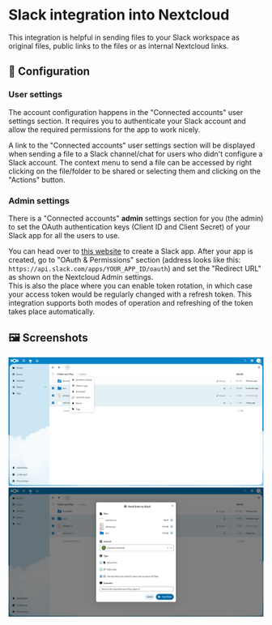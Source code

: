 # Slack integration into Nextcloud

This integration is helpful in sending files to your Slack workspace as original
files, public links to the files or as internal Nextcloud links.

## 🔧 Configuration

### User settings

The account configuration happens in the "Connected accounts" user settings section.
It requires you to authenticate your Slack account and allow the required permissions
for the app to work nicely.

A link to the "Connected accounts" user settings section will be displayed when sending
a file to a Slack channel/chat for users who didn't configure a Slack account. The context menu
to send a file can be accessed by right clicking on the file/folder to be shared or selecting them
and clicking on the "Actions" button.

### Admin settings

There is a "Connected accounts" **admin** settings section for you (the admin) to set the OAuth
authentication keys (Client ID and Client Secret) of your Slack app for all the users to use.

You can head over to [this website](https://api.slack.com/apps) to create a Slack app.
After your app is created, go to "OAuth & Permissions" section (address looks like this:
`https://api.slack.com/apps/YOUR_APP_ID/oauth`) and set the "Redirect URL" as shown on the
Nextcloud Admin settings.<br>
This is also the place where you can enable token rotation, in which case your access
token would be regularly changed with a refresh token. This integration supports
both modes of operation and refreshing of the token takes place automatically.

## 🖼️ Screenshots

![Files plugin](img/screenshot1.png)
![Sending internal links](img/screenshot2.png)
